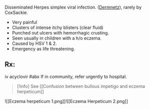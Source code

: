 Disseminated Herpes simplex viral infection. ([Dermnetz](https://dermnetnz.org/topics/eczema-herpeticum)), rarely by CoxSackie. 

- Very painful
- Clusters of intense itchy blisters (clear fluid)
- Punched out ulcers with hemorrhagic crusting.
- Seen usually in children with a h/o eczema.
- Caused by HSV 1 & 2.
- Emergency as life threatening.
## Rx: 
iv acyclovir #abx
If in community, refer urgently to hospital. 

>[!info]
>See [[Confusion between bullous impetigo and eczema herpeticum]]

![[Eczema herpeticum 1.png]]![[Eczema Herpeticum 2.png]]